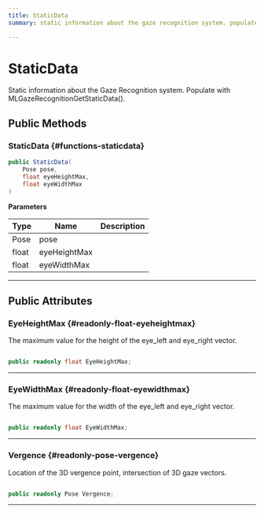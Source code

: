 ```yaml
---
title: StaticData
summary: static information about the gaze recognition system. populate with mlgazerecognitiongetstaticdata. 

---
```


# StaticData




Static information about the Gaze Recognition system. Populate with MLGazeRecognitionGetStaticData().   





## Public Methods

###  StaticData {#functions-staticdata}

```csharp
public StaticData(
    Pose pose,
    float eyeHeightMax,
    float eyeWidthMax
)
```


**Parameters**

| Type | Name  | Description  | 
|--|--|--|
| Pose |pose||
| float |eyeHeightMax||
| float |eyeWidthMax||






-----------

## Public Attributes

### EyeHeightMax {#readonly-float-eyeheightmax}

The maximum value for the height of the eye&#95;left and eye&#95;right vector. 

```csharp

public readonly float EyeHeightMax;

```






-----------

### EyeWidthMax {#readonly-float-eyewidthmax}

The maximum value for the width of the eye&#95;left and eye&#95;right vector. 

```csharp

public readonly float EyeWidthMax;

```






-----------

### Vergence {#readonly-pose-vergence}

Location of the 3D vergence point, intersection of 3D gaze vectors. 

```csharp

public readonly Pose Vergence;

```






-----------


